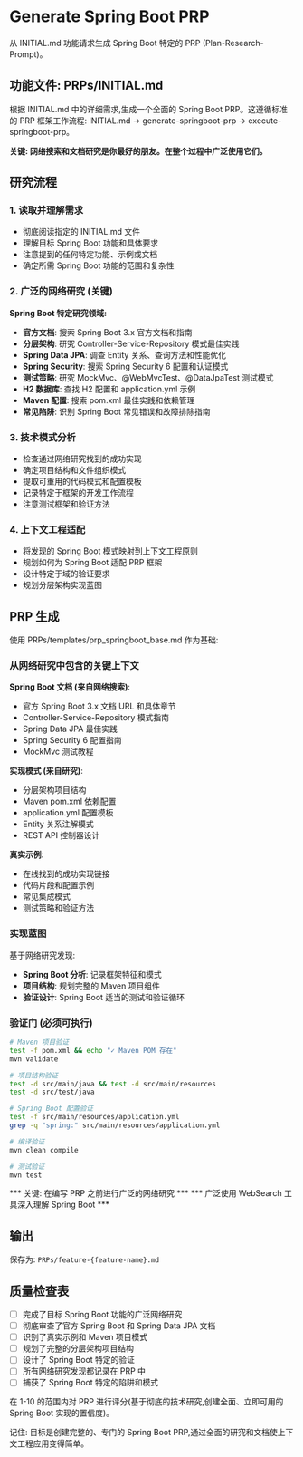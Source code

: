 # Generate Spring Boot PRP

从 INITIAL.md 功能请求生成 Spring Boot 特定的 PRP (Plan-Research-Prompt)。

## 功能文件: PRPs/INITIAL.md

根据 INITIAL.md 中的详细需求,生成一个全面的 Spring Boot PRP。这遵循标准的 PRP 框架工作流程: INITIAL.md → generate-springboot-prp → execute-springboot-prp。

**关键: 网络搜索和文档研究是你最好的朋友。在整个过程中广泛使用它们。**

## 研究流程

### 1. 读取并理解需求
- 彻底阅读指定的 INITIAL.md 文件
- 理解目标 Spring Boot 功能和具体要求
- 注意提到的任何特定功能、示例或文档
- 确定所需 Spring Boot 功能的范围和复杂性

### 2. 广泛的网络研究 (关键)
**Spring Boot 特定研究领域:**
- **官方文档**: 搜索 Spring Boot 3.x 官方文档和指南
- **分层架构**: 研究 Controller-Service-Repository 模式最佳实践
- **Spring Data JPA**: 调查 Entity 关系、查询方法和性能优化
- **Spring Security**: 搜索 Spring Security 6 配置和认证模式
- **测试策略**: 研究 MockMvc、@WebMvcTest、@DataJpaTest 测试模式
- **H2 数据库**: 查找 H2 配置和 application.yml 示例
- **Maven 配置**: 搜索 pom.xml 最佳实践和依赖管理
- **常见陷阱**: 识别 Spring Boot 常见错误和故障排除指南

### 3. 技术模式分析
- 检查通过网络研究找到的成功实现
- 确定项目结构和文件组织模式
- 提取可重用的代码模式和配置模板
- 记录特定于框架的开发工作流程
- 注意测试框架和验证方法

### 4. 上下文工程适配
- 将发现的 Spring Boot 模式映射到上下文工程原则
- 规划如何为 Spring Boot 适配 PRP 框架
- 设计特定于域的验证要求
- 规划分层架构实现蓝图

## PRP 生成

使用 PRPs/templates/prp_springboot_base.md 作为基础:

### 从网络研究中包含的关键上下文

**Spring Boot 文档 (来自网络搜索)**:
- 官方 Spring Boot 3.x 文档 URL 和具体章节
- Controller-Service-Repository 模式指南
- Spring Data JPA 最佳实践
- Spring Security 6 配置指南
- MockMvc 测试教程

**实现模式 (来自研究)**:
- 分层架构项目结构
- Maven pom.xml 依赖配置
- application.yml 配置模板
- Entity 关系注解模式
- REST API 控制器设计

**真实示例**:
- 在线找到的成功实现链接
- 代码片段和配置示例
- 常见集成模式
- 测试策略和验证方法

### 实现蓝图

基于网络研究发现:
- **Spring Boot 分析**: 记录框架特征和模式
- **项目结构**: 规划完整的 Maven 项目组件
- **验证设计**: Spring Boot 适当的测试和验证循环

### 验证门 (必须可执行)

```bash
# Maven 项目验证
test -f pom.xml && echo "✓ Maven POM 存在"
mvn validate

# 项目结构验证
test -d src/main/java && test -d src/main/resources
test -d src/test/java

# Spring Boot 配置验证
test -f src/main/resources/application.yml
grep -q "spring:" src/main/resources/application.yml

# 编译验证
mvn clean compile

# 测试验证
mvn test
```

*** 关键: 在编写 PRP 之前进行广泛的网络研究 ***
*** 广泛使用 WebSearch 工具深入理解 Spring Boot ***

## 输出

保存为: `PRPs/feature-{feature-name}.md`

## 质量检查表

- [ ] 完成了目标 Spring Boot 功能的广泛网络研究
- [ ] 彻底审查了官方 Spring Boot 和 Spring Data JPA 文档
- [ ] 识别了真实示例和 Maven 项目模式
- [ ] 规划了完整的分层架构项目结构
- [ ] 设计了 Spring Boot 特定的验证
- [ ] 所有网络研究发现都记录在 PRP 中
- [ ] 捕获了 Spring Boot 特定的陷阱和模式

在 1-10 的范围内对 PRP 进行评分(基于彻底的技术研究,创建全面、立即可用的 Spring Boot 实现的置信度)。

记住: 目标是创建完整的、专门的 Spring Boot PRP,通过全面的研究和文档使上下文工程应用变得简单。
